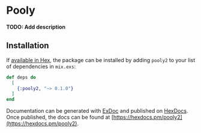 # Pooly

**TODO: Add description**

## Installation

If [available in Hex](https://hex.pm/docs/publish), the package can be installed
by adding `pooly2` to your list of dependencies in `mix.exs`:

```elixir
def deps do
  [
    {:pooly2, "~> 0.1.0"}
  ]
end
```

Documentation can be generated with [ExDoc](https://github.com/elixir-lang/ex_doc)
and published on [HexDocs](https://hexdocs.pm). Once published, the docs can
be found at [https://hexdocs.pm/pooly2](https://hexdocs.pm/pooly2).

